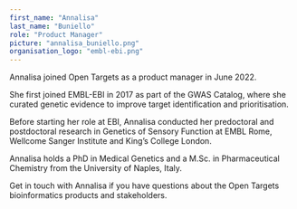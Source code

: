 ```yaml
---
first_name: "Annalisa"
last_name: "Buniello"
role: "Product Manager"
picture: "annalisa_buniello.png"
organisation_logo: "embl-ebi.png"
---
```

Annalisa joined Open Targets as a product manager in June 2022.

She first joined EMBL-EBI in 2017 as part of the GWAS Catalog, where she curated genetic evidence to improve target identification and prioritisation. 

Before starting her role at EBI, Annalisa conducted her predoctoral and postdoctoral research in Genetics of Sensory Function at EMBL Rome, Wellcome Sanger Institute and King’s College London. 

Annalisa holds a PhD in Medical Genetics and a M.Sc. in Pharmaceutical Chemistry from the University of Naples, Italy.

Get in touch with Annalisa if you have questions about the Open Targets bioinformatics products and stakeholders.
